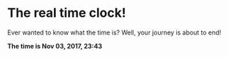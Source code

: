 # The real time clock!

Ever wanted to know what the time is? Well, your journey is about to end!

**The time is Nov 03, 2017, 23:43**